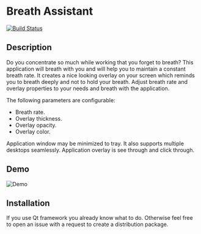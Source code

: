 # Breath Assistant
[![Build Status](https://travis-ci.org/Kolyunya/breath-assistant.svg?branch=master)](https://travis-ci.org/Kolyunya/breath-assistant)

## Description
Do you concentrate so much while working that you forget to breath? This application will breath with you and will help you to maintain a constant breath rate. It creates a nice looking overlay on your screen which reminds you to breath deeply and not to hold your breath. Adjust breath rate and overlay properties to your needs and breath with the application.

The following parameters are configurable:

* Breath rate.
* Overlay thickness.
* Overlay opacity.
* Overlay color.

Application window may be minimized to tray. It also supports multiple desktops seamlessly. Application overlay is see through and click through.

## Demo

![Demo](https://github.com/Kolyunya/breath-assistant/blob/master/demo/demo.gif)

## Installation
If you use Qt framework you already know what to do. Otherwise feel free to open an issue with a request to create a distribution package.
